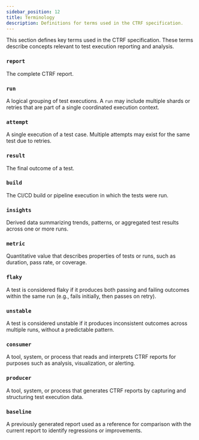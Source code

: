 ```yaml
---
sidebar_position: 12
title: Terminology
description: Definitions for terms used in the CTRF specification.
---
```


This section defines key terms used in the CTRF specification. These terms describe concepts relevant to test execution reporting and analysis.

### `report`

The complete CTRF report.

### `run`

A logical grouping of test executions. A `run` may include multiple shards or retries that are part of a single coordinated execution context.

### `attempt`

A single execution of a test case. Multiple attempts may exist for the same test due to retries.

### `result`

The final outcome of a test.

### `build`

The CI/CD build or pipeline execution in which the tests were run.

### `insights`

Derived data summarizing trends, patterns, or aggregated test results across one or more runs.

### `metric`

Quantitative value that describes properties of tests or runs, such as duration, pass rate, or coverage.

### `flaky`

A test is considered flaky if it produces both passing and failing outcomes within the same run (e.g., fails initially, then passes on retry).

### `unstable`

A test is considered unstable if it produces inconsistent outcomes across multiple runs, without a predictable pattern.

### `consumer`

A tool, system, or process that reads and interprets CTRF reports for purposes such as analysis, visualization, or alerting.

### `producer`

A tool, system, or process that generates CTRF reports by capturing and structuring test execution data.

### `baseline`

A previously generated report used as a reference for comparison with the current report to identify regressions or improvements.

